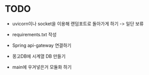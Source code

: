 # TODO

- uvicorn이나 socket을 이용해 랜덤포트로 돌아가게 하기 -> 일단 보류

- requirements.txt 작성

- Spring api-gateway 연결하기

- 몽고DB에 시계열 DB 만들기

- main에 우겨넣은거 모듈화 하기
